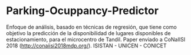 # Parking-Ocuppancy-Predictor
Enfoque de análisis, basado en técnicas de regresión, que tiene como objetivo la predicción de la disponibilidad de lugares disponibles de estacionamiento, para el microcentro de Tandil. Paper enviado a CoNaIISI 2018 (http://conaiisi2018mdp.org/). ISISTAN - UNICEN - CONICET

